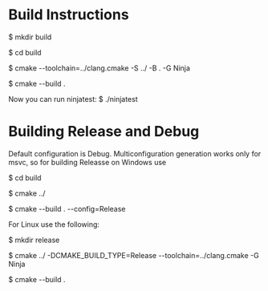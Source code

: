# Build Instructions

$ mkdir build

$ cd build

$ cmake --toolchain=../clang.cmake -S ../ -B . -G Ninja

$ cmake --build .

Now you can run ninjatest:
$ ./ninjatest

# Building Release and Debug

Default configuration is Debug. Multiconfiguration generation works only for msvc, 
so for building Releasse on Windows use

$ cd build

$ cmake ../

$ cmake --build . --config=Release

For Linux use the following:

$ mkdir release

$ cmake ../ -DCMAKE_BUILD_TYPE=Release --toolchain=../clang.cmake -G Ninja

$ cmake --build .



